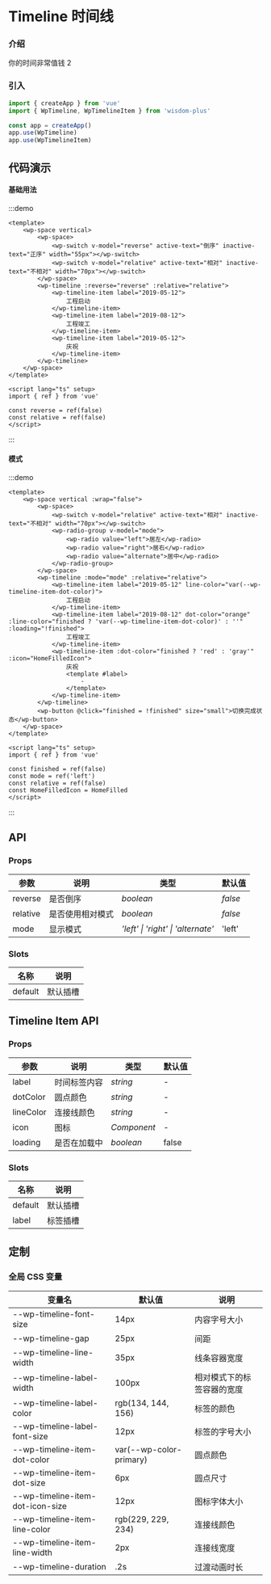<script lang="ts" setup>
import { HomeFilled } from '@vicons/antd'
</script>

# Timeline 时间线

### 介绍

你的时间非常值钱 2

### 引入

```js
import { createApp } from 'vue'
import { WpTimeline, WpTimelineItem } from 'wisdom-plus'

const app = createApp()
app.use(WpTimeline)
app.use(WpTimelineItem)
```

## 代码演示

#### 基础用法

:::demo
```vue
<template>
    <wp-space vertical>
        <wp-space>
            <wp-switch v-model="reverse" active-text="倒序" inactive-text="正序" width="55px"></wp-switch>
            <wp-switch v-model="relative" active-text="相对" inactive-text="不相对" width="70px"></wp-switch>
        </wp-space>
        <wp-timeline :reverse="reverse" :relative="relative">
            <wp-timeline-item label="2019-05-12">
                工程启动
            </wp-timeline-item>
            <wp-timeline-item label="2019-08-12">
                工程竣工
            </wp-timeline-item>
            <wp-timeline-item label="2019-05-12">
                庆祝
            </wp-timeline-item>
        </wp-timeline>
    </wp-space>
</template>

<script lang="ts" setup>
import { ref } from 'vue'

const reverse = ref(false)
const relative = ref(false)
</script>
```
:::

#### 模式

:::demo
```vue
<template>
    <wp-space vertical :wrap="false">
        <wp-space>
            <wp-switch v-model="relative" active-text="相对" inactive-text="不相对" width="70px"></wp-switch>
            <wp-radio-group v-model="mode">
                <wp-radio value="left">居左</wp-radio>
                <wp-radio value="right">居右</wp-radio>
                <wp-radio value="alternate">居中</wp-radio>
            </wp-radio-group>
        </wp-space>
        <wp-timeline :mode="mode" :relative="relative">
            <wp-timeline-item label="2019-05-12" line-color="var(--wp-timeline-item-dot-color)">
                工程启动
            </wp-timeline-item>
            <wp-timeline-item label="2019-08-12" dot-color="orange" :line-color="finished ? 'var(--wp-timeline-item-dot-color)' : ''" :loading="!finished">
                工程竣工
            </wp-timeline-item>
            <wp-timeline-item :dot-color="finished ? 'red' : 'gray'" :icon="HomeFilledIcon">
                庆祝
                <template #label>
                    -
                </template>
            </wp-timeline-item>
        </wp-timeline>
        <wp-button @click="finished = !finished" size="small">切换完成状态</wp-button>
    </wp-space>
</template>

<script lang="ts" setup>
import { ref } from 'vue'

const finished = ref(false)
const mode = ref('left')
const relative = ref(false)
const HomeFilledIcon = HomeFilled
</script>
```
:::

## API

### Props

| 参数      | 说明                                          | 类型                                                                  | 默认值                |
| --------- |---------------------------------------------|---------------------------------------------------------------------|--------------------|
| reverse | 是否倒序       | _boolean_                                                      | _false_                  |
| relative | 是否使用相对模式                                       | _boolean_                                                           | _false_            |
| mode   | 显示模式                  | _'left' \| 'right' \| 'alternate'_                                                            | 'left'                  |

### Slots

| 名称    | 说明     |
| ------- | -------- |
| default | 默认插槽 |

## Timeline Item API

### Props

| 参数      | 说明                                          | 类型                                                                  | 默认值                |
| --------- |---------------------------------------------|---------------------------------------------------------------------|--------------------|
| label | 时间标签内容       | _string_                                                      | -                  |
| dotColor | 圆点颜色                                       | _string_                                                           | -            |
| lineColor   | 连接线颜色                  | _string_                                                            | -                  |
| icon | 图标                                     | _Component_                                                           | -                  |
| loading  | 是否在加载中                                    | _boolean_                              | false                  |

### Slots

| 名称    | 说明     |
| ------- | -------- |
| default | 默认插槽 |
| label | 标签插槽 |

## 定制

### 全局 CSS 变量

| 变量名 | 默认值 | 说明 |
| ---- | ---- | ---- |
| --wp-timeline-font-size | 14px | 内容字号大小 |
| --wp-timeline-gap | 25px | 间距 |
| --wp-timeline-line-width | 35px | 线条容器宽度 |
| --wp-timeline-label-width | 100px | 相对模式下的标签容器的宽度 |
| --wp-timeline-label-color | rgb(134, 144, 156) | 标签的颜色 |
| --wp-timeline-label-font-size | 12px | 标签的字号大小 |
| --wp-timeline-item-dot-color | var(--wp-color-primary) | 圆点颜色 |
| --wp-timeline-item-dot-size | 6px | 圆点尺寸 |
| --wp-timeline-item-dot-icon-size | 12px | 图标字体大小 |
| --wp-timeline-item-line-color | rgb(229, 229, 234) | 连接线颜色 |
| --wp-timeline-item-line-width | 2px | 连接线宽度 |
| --wp-timeline-duration | .2s | 过渡动画时长 |